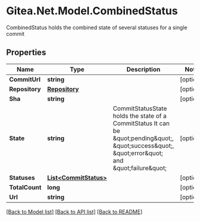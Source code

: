 # Gitea.Net.Model.CombinedStatus
CombinedStatus holds the combined state of several statuses for a single commit

## Properties

Name | Type | Description | Notes
------------ | ------------- | ------------- | -------------
**CommitUrl** | **string** |  | [optional] 
**Repository** | [**Repository**](Repository.md) |  | [optional] 
**Sha** | **string** |  | [optional] 
**State** | **string** | CommitStatusState holds the state of a CommitStatus It can be \&quot;pending\&quot;, \&quot;success\&quot;, \&quot;error\&quot; and \&quot;failure\&quot; | [optional] 
**Statuses** | [**List&lt;CommitStatus&gt;**](CommitStatus.md) |  | [optional] 
**TotalCount** | **long** |  | [optional] 
**Url** | **string** |  | [optional] 

[[Back to Model list]](../README.md#documentation-for-models) [[Back to API list]](../README.md#documentation-for-api-endpoints) [[Back to README]](../README.md)

